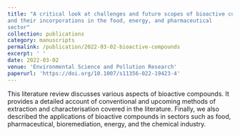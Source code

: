 ```yaml
---
title: "A critical look at challenges and future scopes of bioactive compounds
and their incorporations in the food, energy, and pharmaceutical
sector"
collection: publications
category: manuscripts
permalink: /publication/2022-03-02-bioactive-compounds
excerpt: ' '
date: 2022-03-02
venue: 'Environmental Science and Pollution Research'
paperurl: 'https://doi.org/10.1007/s11356-022-19423-4'
---
```

This literature review discusses various aspects of bioactive compounds. It provides a detailed account of conventional and upcoming methods of extraction and characterisation covered in the literature. Finally, we also described the applications of bioactive compounds in sectors such as food, pharmaceutical, bioremediation, energy, and the chemical industry.

